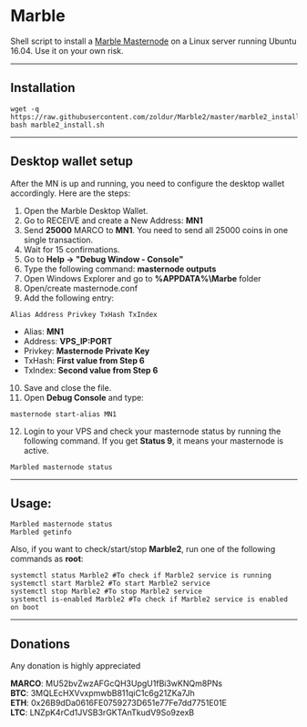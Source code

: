 # Marble
Shell script to install a [Marble Masternode](http://www.marblecoin.co/) on a Linux server running Ubuntu 16.04. Use it on your own risk.
***

## Installation
```
wget -q https://raw.githubusercontent.com/zoldur/Marble2/master/marble2_install.sh
bash marble2_install.sh
```
***

## Desktop wallet setup  

After the MN is up and running, you need to configure the desktop wallet accordingly. Here are the steps:  
1. Open the Marble Desktop Wallet.  
2. Go to RECEIVE and create a New Address: **MN1**  
3. Send **25000** MARCO to **MN1**. You need to send all 25000 coins in one single transaction.
4. Wait for 15 confirmations.  
5. Go to **Help -> "Debug Window - Console"**  
6. Type the following command: **masternode outputs**  
7. Open Windows Explorer and go to **%APPDATA%\Marbe** folder
8. Open/create masternode.conf
9. Add the following entry:
```
Alias Address Privkey TxHash TxIndex
```
* Alias: **MN1**
* Address: **VPS_IP:PORT**
* Privkey: **Masternode Private Key**
* TxHash: **First value from Step 6**
* TxIndex:  **Second value from Step 6**
10. Save and close the file.
11. Open **Debug Console** and type:
```
masternode start-alias MN1
```
12. Login to your VPS and check your masternode status by running the following command. If you get **Status 9**, it means your masternode is active.
```
Marbled masternode status
```
***

## Usage:
```
Marbled masternode status  
Marbled getinfo
```
Also, if you want to check/start/stop **Marble2**, run one of the following commands as **root**:

```
systemctl status Marble2 #To check if Marble2 service is running
systemctl start Marble2 #To start Marble2 service
systemctl stop Marble2 #To stop Marble2 service
systemctl is-enabled Marble2 #To check if Marble2 service is enabled on boot
```  
***

## Donations

Any donation is highly appreciated

**MARCO**: MU52bvZwzAFGcQH3UpgU1fBi3wKNQm8PNs  
**BTC**: 3MQLEcHXVvxpmwbB811qiC1c6g21ZKa7Jh  
**ETH**: 0x26B9dDa0616FE0759273D651e77Fe7dd7751E01E  
**LTC**: LNZpK4rCd1JVSB3rGKTAnTkudV9So9zexB  
